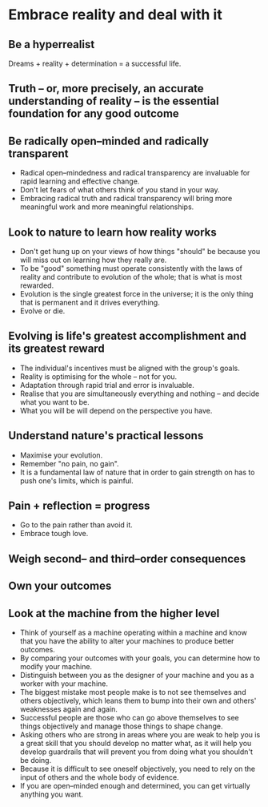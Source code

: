 # Embrace reality and deal with it

## Be a hyperrealist

Dreams + reality + determination = a successful life.

## Truth – or, more precisely, an accurate understanding of reality – is the essential foundation for any good outcome

## Be radically open–minded and radically transparent

* Radical open–mindedness and radical transparency are invaluable for rapid
  learning and effective change.
* Don't let fears of what others think of you stand in your way.
* Embracing radical truth and radical transparency  will bring more meaningful
  work and more meaningful relationships.

## Look to nature to learn how reality works

* Don't get hung up on your views of how things "should" be because you will
  miss out on learning how they really are.
* To be "good" something must operate consistently with the laws of reality and
  contribute to evolution of the whole; that is what is most rewarded.
* Evolution is the single greatest force in the universe; it is the only thing
  that is permanent and it drives everything.
* Evolve or die.

## Evolving is life's greatest accomplishment and its greatest reward

* The individual's incentives must be aligned with the group's goals.
* Reality is optimising for the whole – not for you.
* Adaptation through rapid trial and error is invaluable.
* Realise that you are simultaneously everything and nothing – and decide what
  you want to be.
* What you will be will depend on the perspective you have.

## Understand nature's practical lessons

* Maximise your evolution.
* Remember "no pain, no gain".
* It is a fundamental law of nature that in order to gain strength on has to
  push one's limits, which is painful.

## Pain + reflection = progress

* Go to the pain rather than avoid it.
* Embrace tough love.

## Weigh second– and third–order consequences

## Own your outcomes

## Look at the machine from the higher level

* Think of yourself as a machine operating within a machine and know that you
  have the ability to alter your machines to produce better outcomes.
* By comparing your outcomes with your goals, you can determine how to modify
  your machine.
* Distinguish between you as the designer of your machine and you as a worker
  with your machine.
* The biggest mistake most people make is to not see themselves and others
  objectively, which leans them to bump into their own and others' weaknesses
  again and again.
* Successful people are those who can go above themselves to see things
  objectively and manage those things to shape change.
* Asking others who are strong in areas where you are weak to help you is a
  great skill that you should develop no matter what, as it will help you
  develop guardrails that will prevent you from doing what you shouldn't be
  doing.
* Because it is difficult to see oneself objectively, you need to rely on the
  input of others and the whole body of evidence.
* If you are open–minded enough and determined, you can get virtually anything
  you want.
